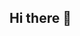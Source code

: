 ## Hi there 👋

<!--
**magnomenezes/chalengeralura** é meu primeiro Readme.

Resumo:

- 🔭 Atualemnte trabalho como motorista
- 🌱 Estou aprendendo inglês e programaçao
- 👯 Estou sempre buscando ajuda e procurando oportunidades como essa para aprender 
-     Meu projeto nao está pronto, estou com algumas dificuldades, mas vou conseguir deixar perfeito.
